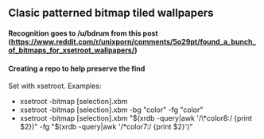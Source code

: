 ## Clasic patterned bitmap tiled wallpapers

#### Recognition goes to /u/bdrum from this post (https://www.reddit.com/r/unixporn/comments/5o29pt/found_a_bunch_of_bitmaps_for_xsetroot_wallpapers/)

#### Creating a repo to help preserve the find

Set with xsetroot. Examples:
 - xsetroot -bitmap [selection].xbm
 - xsetroot -bitmap [selection].xbm -bg "color" -fg "color"
 - xsetroot -bitmap [selection].xbm "$(xrdb -query|awk '/\*color8:/ {print $2})" -fg "$(xrdb -query|awk '/\*color7:/ {print $2}')"
